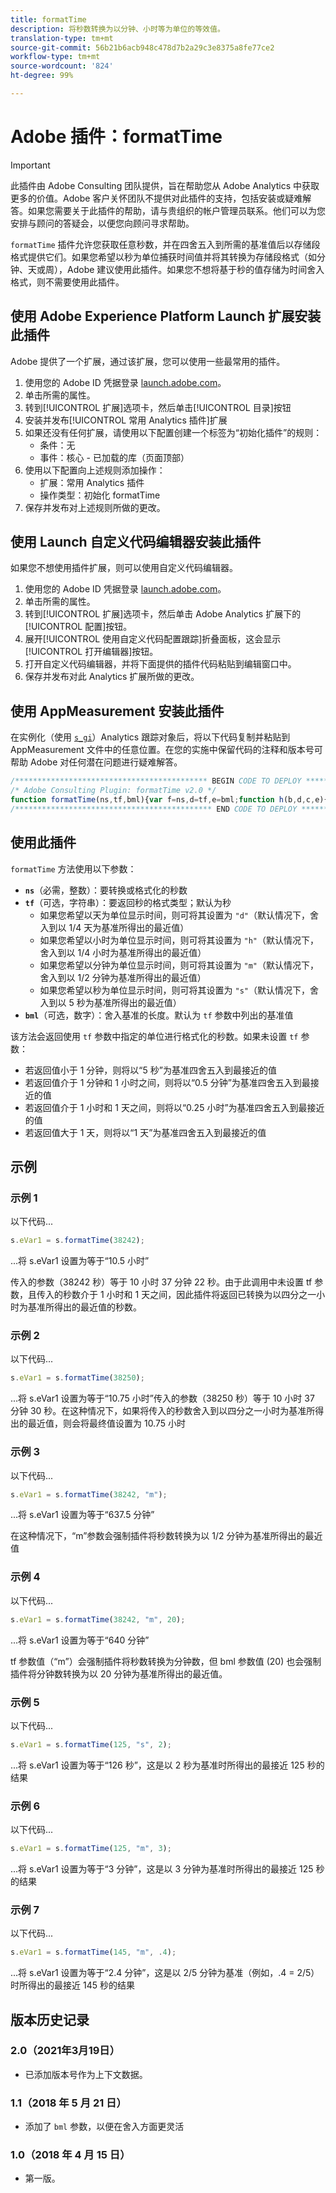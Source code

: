 ```yaml
---
title: formatTime
description: 将秒数转换为以分钟、小时等为单位的等效值。
translation-type: tm+mt
source-git-commit: 56b21b6acb948c478d7b2a29c3e8375a8fe77ce2
workflow-type: tm+mt
source-wordcount: '824'
ht-degree: 99%

---
```



# Adobe 插件：formatTime

>[!IMPORTANT]
>
>此插件由 Adobe Consulting 团队提供，旨在帮助您从 Adobe Analytics 中获取更多的价值。Adobe 客户关怀团队不提供对此插件的支持，包括安装或疑难解答。如果您需要关于此插件的帮助，请与贵组织的帐户管理员联系。他们可以为您安排与顾问的答疑会，以便您向顾问寻求帮助。

`formatTime` 插件允许您获取任意秒数，并在四舍五入到所需的基准值后以存储段格式提供它们。如果您希望以秒为单位捕获时间值并将其转换为存储段格式（如分钟、天或周），Adobe 建议使用此插件。如果您不想将基于秒的值存储为时间舍入格式，则不需要使用此插件。

## 使用 Adobe Experience Platform Launch 扩展安装此插件

Adobe 提供了一个扩展，通过该扩展，您可以使用一些最常用的插件。

1. 使用您的 Adobe ID 凭据登录 [launch.adobe.com](https://launch.adobe.com)。
1. 单击所需的属性。
1. 转到[!UICONTROL 扩展]选项卡，然后单击[!UICONTROL 目录]按钮
1. 安装并发布[!UICONTROL 常用 Analytics 插件]扩展
1. 如果还没有任何扩展，请使用以下配置创建一个标签为“初始化插件”的规则：
   * 条件：无
   * 事件：核心 - 已加载的库（页面顶部）
1. 使用以下配置向上述规则添加操作：
   * 扩展：常用 Analytics 插件
   * 操作类型：初始化 formatTime
1. 保存并发布对上述规则所做的更改。

## 使用 Launch 自定义代码编辑器安装此插件

如果您不想使用插件扩展，则可以使用自定义代码编辑器。

1. 使用您的 Adobe ID 凭据登录 [launch.adobe.com](https://launch.adobe.com)。
1. 单击所需的属性。
1. 转到[!UICONTROL 扩展]选项卡，然后单击 Adobe Analytics 扩展下的[!UICONTROL 配置]按钮。
1. 展开[!UICONTROL 使用自定义代码配置跟踪]折叠面板，这会显示[!UICONTROL 打开编辑器]按钮。
1. 打开自定义代码编辑器，并将下面提供的插件代码粘贴到编辑窗口中。
1. 保存并发布对此 Analytics 扩展所做的更改。

## 使用 AppMeasurement 安装此插件

在实例化（使用 [`s_gi`](../functions/s-gi.md)）Analytics 跟踪对象后，将以下代码复制并粘贴到 AppMeasurement 文件中的任意位置。在您的实施中保留代码的注释和版本号可帮助 Adobe 对任何潜在问题进行疑难解答。

```js
/******************************************* BEGIN CODE TO DEPLOY *******************************************/
/* Adobe Consulting Plugin: formatTime v2.0 */
function formatTime(ns,tf,bml){var f=ns,d=tf,e=bml;function h(b,d,c,e){if("string"!==typeof d)return!1;if("string"===typeof b)b=b.split(c||",");else if("object"!==typeof b)return!1;c=0;for(a=b.length;c<a;c++)if(1==e&&d===b[c]||d.toLowerCase()===b[c].toLowerCase())return!0;return!1}if(arguments&&"-v"===arguments[0])return{plugin:"formatTime",version:"2.0"};var b=function(){if("undefined"!==typeof window.s_c_il)for(var b=0,c;b<window.s_c_il.length;b++)if(c=window.s_c_il[b],c._c&&"s_c"===c._c)return c}();"undefined"!==typeof b&&(b.contextData.formatTime="2.0");if(!("undefined"===typeof f||isNaN(f)||0>Number(f))){b="";if("string"===typeof d&&"d"===d||("string"!==typeof d||!h("h,m,s",d))&&86400<=f){var c=86400;var g="days";b=isNaN(e)?1:c/(e*c)}else"string"===typeof d&&"h"===d||("string"!==typeof d||!h("m,s",d))&&3600<=f?(c=3600,g="hours",b=isNaN(e)?4:c/(e*c)):"string"===typeof d&&"m"===d||("string"!==typeof d||!h("s",d))&&60<=f?(c=60,g="minutes",b=isNaN(e)?2:c/(e*c)):(c=1,g="seconds",b=isNaN(e)?.2:c/e);b=Math.round(f*b/c)/b+" "+g;0===b.indexOf("1 ")&&(b=b.substring(0,b.length-1));return b}};
/******************************************** END CODE TO DEPLOY ********************************************/
```

## 使用此插件

`formatTime` 方法使用以下参数：

* **`ns`**（必需，整数）：要转换或格式化的秒数
* **`tf`**（可选，字符串）：要返回秒的格式类型；默认为秒
   * 如果您希望以天为单位显示时间，则可将其设置为 `"d"`（默认情况下，舍入到以 1/4 天为基准所得出的最近值）
   * 如果您希望以小时为单位显示时间，则可将其设置为 `"h"`（默认情况下，舍入到以 1/4 小时为基准所得出的最近值）
   * 如果您希望以分钟为单位显示时间，则可将其设置为 `"m"`（默认情况下，舍入到以 1/2 分钟为基准所得出的最近值）
   * 如果您希望以秒为单位显示时间，则可将其设置为 `"s"`（默认情况下，舍入到以 5 秒为基准所得出的最近值）
* **`bml`**（可选，数字）：舍入基准的长度。默认为 `tf` 参数中列出的基准值

该方法会返回使用 `tf` 参数中指定的单位进行格式化的秒数。如果未设置 `tf` 参数：

* 若返回值小于 1 分钟，则将以“5 秒”为基准四舍五入到最接近的值
* 若返回值介于 1 分钟和 1 小时之间，则将以“0.5 分钟”为基准四舍五入到最接近的值
* 若返回值介于 1 小时和 1 天之间，则将以“0.25 小时”为基准四舍五入到最接近的值
* 若返回值大于 1 天，则将以“1 天”为基准四舍五入到最接近的值

## 示例

### 示例 1

以下代码...

```js
s.eVar1 = s.formatTime(38242);
```

...将 s.eVar1 设置为等于“10.5 小时”

传入的参数（38242 秒）等于 10 小时 37 分钟 22 秒。由于此调用中未设置 tf 参数，且传入的秒数介于 1 小时和 1 天之间，因此插件将返回已转换为以四分之一小时为基准所得出的最近值的秒数。

### 示例 2

以下代码...

```js
s.eVar1 = s.formatTime(38250);
```

...将 s.eVar1 设置为等于“10.75 小时”传入的参数（38250 秒）等于 10 小时 37 分钟 30 秒。在这种情况下，如果将传入的秒数舍入到以四分之一小时为基准所得出的最近值，则会将最终值设置为 10.75 小时

### 示例 3

以下代码...

```js
s.eVar1 = s.formatTime(38242, "m");
```

...将 s.eVar1 设置为等于“637.5 分钟”

在这种情况下，“m”参数会强制插件将秒数转换为以 1/2 分钟为基准所得出的最近值

### 示例 4

以下代码...

```js
s.eVar1 = s.formatTime(38242, "m", 20);
```

...将 s.eVar1 设置为等于“640 分钟”

tf 参数值（“m”）会强制插件将秒数转换为分钟数，但 bml 参数值 (20) 也会强制插件将分钟数转换为以 20 分钟为基准所得出的最近值。

### 示例 5

以下代码...

```js
s.eVar1 = s.formatTime(125, "s", 2);
```

...将 s.eVar1 设置为等于“126 秒”，这是以 2 秒为基准时所得出的最接近 125 秒的结果

### 示例 6

以下代码...

```js
s.eVar1 = s.formatTime(125, "m", 3);
```

...将 s.eVar1 设置为等于“3 分钟”，这是以 3 分钟为基准时所得出的最接近 125 秒的结果

### 示例 7

以下代码...

```js
s.eVar1 = s.formatTime(145, "m", .4);
```

...将 s.eVar1 设置为等于“2.4 分钟”，这是以 2/5 分钟为基准（例如，.4 = 2/5）时所得出的最接近 145 秒的结果

## 版本历史记录

### 2.0（2021年3月19日）

* 已添加版本号作为上下文数据。

### 1.1（2018 年 5 月 21 日）

* 添加了 `bml` 参数，以便在舍入方面更灵活

### 1.0（2018 年 4 月 15 日）

* 第一版。
